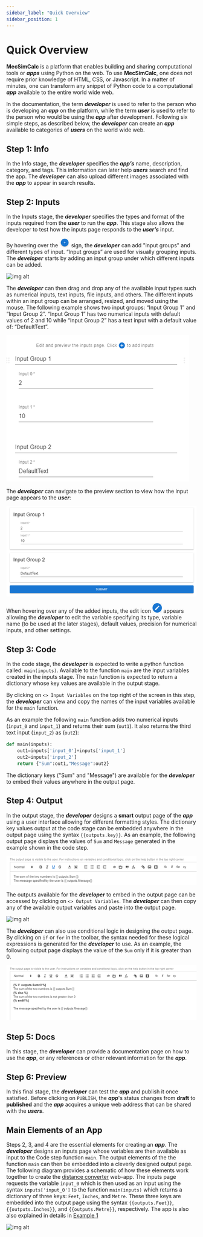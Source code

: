 ```yaml
---
sidebar_label: "Quick Overview"
sidebar_position: 1
---
```


# Quick Overview

**MecSimCalc** is a platform that enables building and sharing computational tools or _**apps**_ using Python on the web. To use **MecSimCalc**, one does not require prior knowledge of HTML, CSS, or Javascript. In a matter of minutes, one can transform any snippet of Python code to a computational _**app**_ available to the entire world wide web.

In the documentation, the term _**developer**_ is used to refer to the person who is developing an _**app**_ on the platform, while the term _**user**_ is used to refer to the person who would be using the _**app**_ after development. Following six simple steps, as described below, the _**developer**_ can create an _**app**_ available to categories of _**users**_ on the world wide web.

## Step 1: Info

In the Info stage, the _**developer**_ specifies the _**app’s**_ name, description, category, and tags. This information can later help **_users_** search and find the app. The _**developer**_ can also upload different images associated with the _**app**_ to appear in search results.

## Step 2: Inputs

In the Inputs stage, the _**developer**_ specifies the types and format of the inputs required from the _**user**_ to run the _**app**_. This stage also allows the developer to test how the inputs page responds to the _**user’s**_ input.

By hovering over the ![img alt](/docs/Getting-Started/Plus.png) sign, the _**developer**_ can add "input groups" and different types of input. “Input groups” are used for visually grouping inputs. The _**developer**_ starts by adding an input group under which different inputs can be added.

<div style={{textAlign: 'center'}}>

![img alt](/docs/Getting-Started/inputs1.png)

</div>

The _**developer**_ can then drag and drop any of the available input types such as numerical inputs, text inputs, file inputs, and others. The different inputs within an input group can be arranged, resized, and moved using the mouse. The following example shows two input groups: “Input Group 1” and “Input Group 2”. “Input Group 1” has two numerical inputs with default values of 2 and 10 while “Input Group 2” has a text input with a default value of: “DefaultText”.

<div style={{textAlign: 'center'}}>

![img alt](/docs/Getting-Started/Inputs.png)

</div>

The _**developer**_ can navigate to the preview section to view how the input page appears to the **_user_**:

<div style={{textAlign: 'center'}}>

![img alt](/docs/Getting-Started/Inputs2.png)

</div>

When hovering over any of the added inputs, the edit icon ![img alt](/docs/Getting-Started/Edit.png) appears allowing the _**developer**_ to edit the variable specifying its type, variable name (to be used at the later stages), default values, precision for numerical inputs, and other settings.

## Step 3: Code

In the code stage, the **_developer_** is expected to write a python function called: `main(inputs)`. Available to the function `main` are the input variables created in the inputs stage. The `main` function is expected to return a dictionary whose key values are available in the output stage.

By clicking on `<> Input Variables` on the top right of the screen in this step, the _**developer**_ can view and copy the names of the input variables available for the `main` function.

As an example the following `main` function adds two numerical inputs (`input_0` and `input_1`) and returns their sum (`out1`). It also returns the third text input (`input_2`) as (`out2`):

```python
def main(inputs):
    out1=inputs['input_0']+inputs['input_1']
    out2=inputs['input_2']
    return {"Sum":out1,"Message":out2}
```

The dictionary keys ("Sum" and "Message") are available for the _**developer**_ to embed their values anywhere in the output page.

## Step 4: Output

In the output stage, the **_developer_** designs a **smart** output page of the **_app_** using a user interface allowing for different formatting styles. The dictionary key values output at the code stage can be embedded anywhere in the output page using the syntax `{{outputs.key}}`. As an example, the following output page displays the values of `Sum` and `Message` generated in the example shown in the code step.

<div style={{textAlign: 'center'}}>

![img alt](/docs/Getting-Started/Out1.png)

</div>

The outputs available for the _**developer**_ to embed in the output page can be accessed by clicking on `<> Output Variables`. The _**developer**_ can then copy any of the available output variables and paste into the output page.

<div style={{textAlign: 'center'}}>

![img alt](/docs/Getting-Started/outputvariables.png)

</div>

The _**developer**_ can also use conditional logic in designing the output page. By clicking on `if` or `for` in the toolbar, the syntax needed for these logical expressions is generated for the _**developer**_ to use. As an example, the following output page displays the value of the `Sum` only if it is greater than 0.

<div style={{textAlign: 'center'}}>

![img alt](/docs/Getting-Started/Out2.png)

</div>

## Step 5: Docs

In this stage, the **_developer_** can provide a documentation page on how to use the _**app**_, or any references or other relevant information for the _**app**_.

## Step 6: Preview

In this final stage, the _**developer**_ can test the _**app**_ and publish it once satisfied. Before clicking on `PUBLISH`, the _**app**_'s status changes from **draft** to **published** and the _**app**_ acquires a unique web address that can be shared with the _**users**_.

## Main Elements of an App

Steps 2, 3, and 4 are the essential elements for creating an _**app**_. The _**developer**_ designs an inputs page whose variables are then available as input to the Code step function `main`. The output elements of the the function `main` can then be embedded into a cleverly designed output page. The following diagram provides a schematic of how these elements work together to create the [distance converter](https://www.mecsimcalc.com/app/4022206/distance_converter) web-app. The inputs page requests the variable `input_0` which is then used as an input using the syntax `inputs['input_0']` to the function `main(inputs)` which returns a dictionary of three keys: `Feet`, `Inches`, and `Metre`. These three keys are embedded into the output page using the syntax `{{outputs.Feet}}`, `{{outputs.Inches}}`, and `{{outputs.Metre}}`, respectively. The app is also also explained in details in [Example 1](Example1.md)

<div style={{textAlign: 'center'}}>

![img alt](/docs/Getting-Started/appelements.png)

</div>
